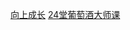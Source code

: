 [向上成长](https://github.com/hiro-9999/blog/blob/master/Books_/books/%E6%9D%82%E4%B9%A6/2021/01/%E5%90%91%E4%B8%8A%E7%94%9F%E9%95%BF.md)
[24堂葡萄酒大师课](https://github.com/hiro-9999/blog/blob/master/Books_/books/%E6%9D%82%E4%B9%A6/2021/01/24%E5%A0%82%E8%91%A1%E8%90%84%E9%85%92%E5%A4%A7%E5%B8%88%E8%AF%BE.md)
